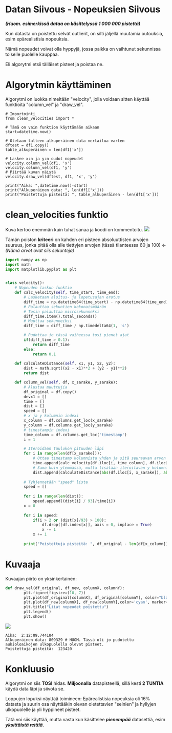 Datan Siivous - Nopeuksien Siivous
=

***(Huom. esimerkissä dataa on käsittelyssä 1 000 000 pistettä)***

Kun datasta on poistettu selvät outlierit, on silti jäljellä muutamia outouksia, esim epärealistisia nopeuksia.

Nämä nopeudet voivat olla hyppyjä, jossa paikka on vaihtunut sekunnissa toiselle puolelle kauppaa.

Eli algorytmi etsii tälläiset pisteet ja poistaa ne.

# Algorytmin käyttäminen

Algorytmi on luokka nimeltään "velocity", jolla voidaan sitten käyttää funktioita "column_vel" ja "draw_vel".
```python=
# Importointi
from clean_velocities import *

# Tämä on vain funktion käyttämään aikaan
start=datetime.now()

# Otetaan talteen alkuperäinen data vertailua varten
dftest = df1.copy()
table_alkuperäinen = len(df1['x'])

# Laskee x:n ja y:n oudot nopeudet
velocity.column_vel(df1, 'x')
velocity.column_vel(df1, 'y')
# Piirtää kuvan näistä
velocity.draw_vel(dftest, df1, 'x', 'y')

print("Aika: ",datetime.now()-start)
print("Alkuperäinen data: ", len(df1['x']))
print("Poistettuja pisteitä: ", table_alkuperäinen - len(df1['x']))
```

# clean_velocities funktio

Kuva kertoo enemmän kuin tuhat sanaa ja koodi on kommentoitu.
![](https://gitlab.dclabra.fi/wiki/uploads/upload_3d2af79897d4542ce54a3b54861309d5.png)

Tämän poiston **kriteeri** on kahden eri pisteen absoluuttisten arvojen suuruus, jonka pitää olla alle tiettyjen arvojen (tässä tilanteessa 60 ja 100) &larr; *(Nämä arvot ovat siis sekunteja)*

```python
import numpy as np
import math
import matplotlib.pyplot as plt


class velocity():
    # Nopeuden laskun funktio
    def calc_velocity(self, time_start, time_end):
        # Lasketaan aloitus- ja lopetusajan erotus
        diff_time = np.datetime64(time_start) - np.datetime64(time_end)
        # Palauttaa sekuntien kokonaismäärän
        # Tosin palauttaa microsekunneksi
        diff_time.item().total_seconds()
        # Muuttaa sekunneiksi
        diff_time = diff_time / np.timedelta64(1, 's')

        # Pudottaa jo tässä vaiheessa tosi pienet ajat
        if(diff_time > 0.1):
            return diff_time
        else:
            return 0.1
        
    def calculateDistance(self, x1, y1, x2, y2):  
        dist = math.sqrt((x2 - x1)**2 + (y2 - y1)**2)  
        return dist

    def column_vel(self, df, x_sarake, y_sarake):
        # Alustaa muuttujia
        df_original = df.copy()
        devx1 = []
        time = []
        dist = []
        speed = []
        # x ja y kolumnin indexi
        x_column = df.columns.get_loc(x_sarake)
        y_column = df.columns.get_loc(y_sarake)
        # timestampin indexi
        time_column = df.columns.get_loc('timestamp')
        i = 1

        # Iteroidaan taulukon pituuden läpi
        for i in range(len(df[x_sarake])):
            # Ottaa timestamp kolumnista yhden ja sitä seuraavan arvon ja laskee niiden välisen nopeuden
            time.append(calc_velocity(df.iloc[i, time_column], df.iloc[i-1, time_column]))
            # Sama kuin ylemmässä, mutta lisätään iteroitavan y kolumnin arvo mukaan ja laskeetaan niiden välisen pituuden
            dist.append(calculateDistance(abs(df.iloc[i, x_sarake]), abs(df.iloc[i, y_sarake]),abs(df.iloc[i-1, x_sarake]),  abs(df.iloc[i-1, 3])))
        
        # Tyhjennetään "speed" lista
        speed = []
        
        for i in range(len(dist)):
            speed.append((dist[i] / 93)/time[i])
        x = 0
        
        for i in speed:
            if(i > 2 or (dist[x]/93) > 100):
                df.drop([df.index[x]], axis = 0, inplace = True)
                x -= 1
            x += 1
            
        print("Poistettuja pisteitä: ", df_original - len(df[x_column]))
```

# Kuvaaja
Kuvaajan piirto on yksinkertainen:

```python
def draw_vel(df_original, df_new, columnX, columnY):
        plt.figure(figsize=(10, 7))
        plt.plot(df_original[columnX], df_original[columnY], color="black", marker='o', linestyle='dashed', linewidth=0.2, markersize=3, label="Poistettu")
        plt.plot(df_new[columnX], df_new[columnY],color='cyan', marker='o',linewidth=0.2, markersize=2, markevery=3, label="Jääneet", alpha=0.3)
        plt.title("Liiat nopeudet poistettu")
        plt.legend()
        plt.show()
```
![](https://gitlab.dclabra.fi/wiki/uploads/upload_0d83d60eaadf85e61b82b3d69647ae26.png)
```
Aika:  2:12:09.744104
Alkuperäinen data: 809329 # HUOM. Tässä oli jo pudotettu aukioloaikojen ulkopuolella olevat pisteet.
Poistettuja pisteitä:  123420
```
# Konkluusio
Algorytmi on siis **TOSI** hidas. **Miljoonalla** datapisteellä, sillä kesti **2 TUNTIA** käydä data läpi ja siivota se.

Loppujen lopuksi näyttää toimineen: Epärealistisia nopeuksia oli 16% datasta ja suurin osa näyttääkin olevan oletettavien "seinien" ja hyllyjen ulkopuolelle ja yli hyppineet pisteet.

Tätä voi siis käyttää, mutta vasta kun käsittelee ***pienempää*** datasettiä, esim ***yksittäistä reittiä.***